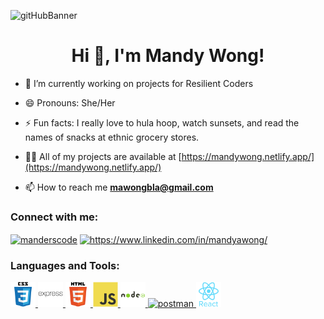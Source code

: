 ![gitHubBanner](https://user-images.githubusercontent.com/102008028/169945751-fec6d473-13e9-4fd6-a75f-ce37f4064fc4.jpg)

<h1 align="center">Hi 👋, I'm Mandy Wong!</h1>

- 🔭 I’m currently working on projects for Resilient Coders
- 😄 Pronouns: She/Her
- ⚡ Fun facts: I really love to hula hoop, watch sunsets, and read the names of snacks at ethnic grocery stores.

- 👨‍💻 All of my projects are available at [https://mandywong.netlify.app/](https://mandywong.netlify.app/)

- 📫 How to reach me **mawongbla@gmail.com**

<h3 align="left">Connect with me:</h3>
<p align="left">
<a href="https://twitter.com/manderscode" target="blank"><img align="center" src="https://raw.githubusercontent.com/rahuldkjain/github-profile-readme-generator/master/src/images/icons/Social/twitter.svg" alt="manderscode" height="30" width="40" /></a>
<a href="https://linkedin.com/in/https://www.linkedin.com/in/mandyawong/" target="blank"><img align="center" src="https://raw.githubusercontent.com/rahuldkjain/github-profile-readme-generator/master/src/images/icons/Social/linked-in-alt.svg" alt="https://www.linkedin.com/in/mandyawong/" height="30" width="40" /></a>
</p>

<h3 align="left">Languages and Tools:</h3>
<p align="left"> <a href="https://www.w3schools.com/css/" target="_blank" rel="noreferrer"> <img src="https://raw.githubusercontent.com/devicons/devicon/master/icons/css3/css3-original-wordmark.svg" alt="css3" width="40" height="40"/> </a> <a href="https://expressjs.com" target="_blank" rel="noreferrer"> <img src="https://raw.githubusercontent.com/devicons/devicon/master/icons/express/express-original-wordmark.svg" alt="express" width="40" height="40"/> </a> <a href="https://www.w3.org/html/" target="_blank" rel="noreferrer"> <img src="https://raw.githubusercontent.com/devicons/devicon/master/icons/html5/html5-original-wordmark.svg" alt="html5" width="40" height="40"/> </a> <a href="https://developer.mozilla.org/en-US/docs/Web/JavaScript" target="_blank" rel="noreferrer"> <img src="https://raw.githubusercontent.com/devicons/devicon/master/icons/javascript/javascript-original.svg" alt="javascript" width="40" height="40"/> </a> <a href="https://nodejs.org" target="_blank" rel="noreferrer"> <img src="https://raw.githubusercontent.com/devicons/devicon/master/icons/nodejs/nodejs-original-wordmark.svg" alt="nodejs" width="40" height="40"/> </a> <a href="https://postman.com" target="_blank" rel="noreferrer"> <img src="https://www.vectorlogo.zone/logos/getpostman/getpostman-icon.svg" alt="postman" width="40" height="40"/> </a> <a href="https://reactjs.org/" target="_blank" rel="noreferrer"> <img src="https://raw.githubusercontent.com/devicons/devicon/master/icons/react/react-original-wordmark.svg" alt="react" width="40" height="40"/> </a> </p>

<!-- <p><img align="center" src="https://github-readme-streak-stats.herokuapp.com/?user=manderscode&" alt="manderscode" /></p> -->

<!-- 
**manderscode/manderscode** is a ✨ _special_ ✨ repository because its `README.md` (this file) appears on your GitHub profile. -->
